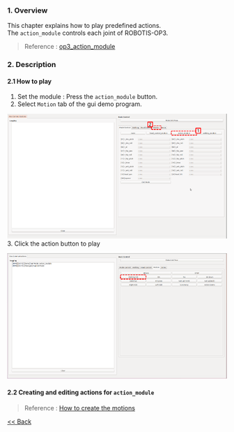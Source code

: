 ### 1. Overview   
This chapter explains how to play predefined actions.  
The `action_module` controls each joint of ROBOTIS-OP3.  

> Reference : [op3_action_module]

### 2. Description
#### 2.1 How to play
 1. Set the module : Press the `action_module` button.  
 2. Select `Motion` tab of the gui demo program.

  ![](/assets/images/platform/op3/op3_gui_action_01.png)  
 3. Click the action button to play  

  ![](/assets/images/platform/op3/op3_gui_action_02.png)  
#### 2.2 Creating and editing actions for `action_module`  
  > Reference : [How to create the motions]

[&lt;&lt; Back](op3_user's_guide.md)

[op3_action_module]:op3_action_module.md
[How to create the motions]:op3_action_editor.md
